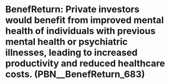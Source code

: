 # BenefReturn: __Private investors would benefit from improved mental health of individuals with previous mental health or psychiatric illnesses, leading to increased productivity and reduced healthcare costs.__ (PBN__BenefReturn_683)

